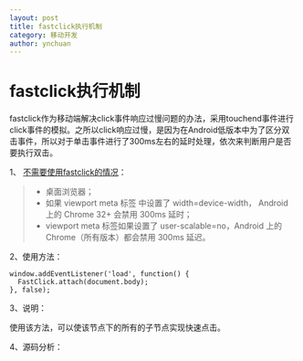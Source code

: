 ```yaml
---
layout: post
title: fastclick执行机制
category: 移动开发
author: ynchuan
---
```


# fastclick执行机制
fastclick作为移动端解决click事件响应过慢问题的办法，采用touchend事件进行click事件的模拟。之所以click响应过慢，是因为在Android低版本中为了区分双击事件，所以对于单击事件进行了300ms左右的延时处理，依次来判断用户是否要执行双击。



1、 [不需要使用fastclick的情况](http://amazeui.org/1.x/javascript/fastclick/)：

> - 桌面浏览器；
> - 如果 viewport meta 标签 中设置了 width=device-width， Android 上的 Chrome 32+ 会禁用 300ms 延时；
> - viewport meta 标签如果设置了 user-scalable=no，Android 上的 Chrome（所有版本）都会禁用 300ms 延迟。

2、使用方法：

	window.addEventListener('load', function() {
	  FastClick.attach(document.body);
	}, false); 

3、说明：

使用该方法，可以使该节点下的所有的子节点实现快速点击。

4、源码分析：






